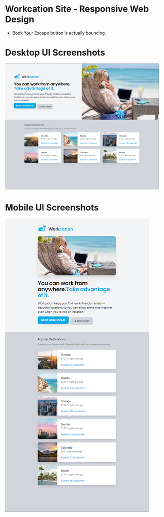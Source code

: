 # Workcation Site - Responsive Web Design

- Book Your Escape button is actually bouncing.

# Desktop UI Screenshots
![Desktop UI](./ui-screenshots/responsive-ui-screenshot-desktop.png)


# Mobile UI Screenshots
![Mobile UI](./ui-screenshots/responsive-ui-screenshot-mobile.png)